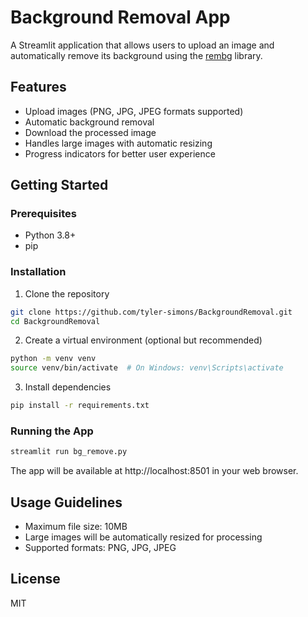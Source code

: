 # Background Removal App

A Streamlit application that allows users to upload an image and automatically remove its background using the [rembg](https://github.com/danielgatis/rembg) library.

## Features

- Upload images (PNG, JPG, JPEG formats supported)
- Automatic background removal
- Download the processed image
- Handles large images with automatic resizing
- Progress indicators for better user experience

## Getting Started

### Prerequisites

- Python 3.8+
- pip

### Installation

1. Clone the repository
```bash
git clone https://github.com/tyler-simons/BackgroundRemoval.git
cd BackgroundRemoval
```

2. Create a virtual environment (optional but recommended)
```bash
python -m venv venv
source venv/bin/activate  # On Windows: venv\Scripts\activate
```

3. Install dependencies
```bash
pip install -r requirements.txt
```

### Running the App

```bash
streamlit run bg_remove.py
```

The app will be available at http://localhost:8501 in your web browser.

## Usage Guidelines

- Maximum file size: 10MB
- Large images will be automatically resized for processing
- Supported formats: PNG, JPG, JPEG

## License

MIT
